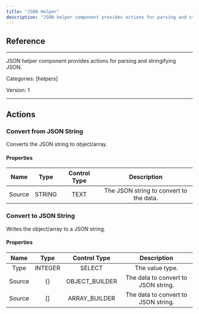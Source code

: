 ```yaml
---
title: "JSON Helper"
description: "JSON helper component provides actions for parsing and stringifying JSON."
---
```

## Reference
<hr />

JSON helper component provides actions for parsing and stringifying JSON.


Categories: [helpers]


Version: 1

<hr />






## Actions


### Convert from JSON String
Converts the JSON string to object/array.

#### Properties

|      Name      |     Type     |     Control Type     |     Description     |
|:--------------:|:------------:|:--------------------:|:-------------------:|
| Source | STRING | TEXT  |  The JSON string to convert to the data.  |




### Convert to JSON String
Writes the object/array to a JSON string.

#### Properties

|      Name      |     Type     |     Control Type     |     Description     |
|:--------------:|:------------:|:--------------------:|:-------------------:|
| Type | INTEGER | SELECT  |  The value type.  |
| Source | {} | OBJECT_BUILDER  |  The data to convert to JSON string.  |
| Source | [] | ARRAY_BUILDER  |  The data to convert to JSON string.  |




